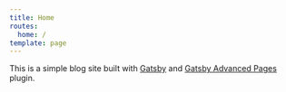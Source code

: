 ```yaml
---
title: Home
routes:
  home: /
template: page
---
```

This is a simple blog site built with [Gatsby](https://www.gatsbyjs.org) and [Gatsby Advanced Pages](https://github.com/mohatt/gatsby-plugin-advanced-pages) plugin.
